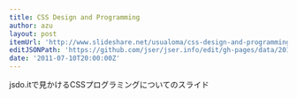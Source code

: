 ```yaml
---
title: CSS Design and Programming
author: azu
layout: post
itemUrl: 'http://www.slideshare.net/usualoma/css-design-and-programming-8669338'
editJSONPath: 'https://github.com/jser/jser.info/edit/gh-pages/data/2011/07/index.json'
date: '2011-07-10T20:00:00Z'
---
```

jsdo.itで見かけるCSSプログラミングについてのスライド
